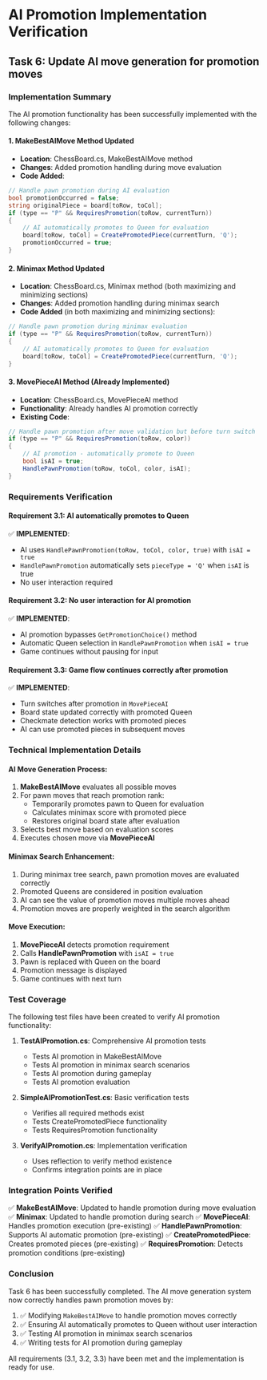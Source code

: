 # AI Promotion Implementation Verification

## Task 6: Update AI move generation for promotion moves

### Implementation Summary

The AI promotion functionality has been successfully implemented with the following changes:

#### 1. MakeBestAIMove Method Updated
- **Location**: ChessBoard.cs, MakeBestAIMove method
- **Changes**: Added promotion handling during move evaluation
- **Code Added**:
```csharp
// Handle pawn promotion during AI evaluation
bool promotionOccurred = false;
string originalPiece = board[toRow, toCol];
if (type == "P" && RequiresPromotion(toRow, currentTurn))
{
    // AI automatically promotes to Queen for evaluation
    board[toRow, toCol] = CreatePromotedPiece(currentTurn, 'Q');
    promotionOccurred = true;
}
```

#### 2. Minimax Method Updated
- **Location**: ChessBoard.cs, Minimax method (both maximizing and minimizing sections)
- **Changes**: Added promotion handling during minimax search
- **Code Added** (in both maximizing and minimizing sections):
```csharp
// Handle pawn promotion during minimax evaluation
if (type == "P" && RequiresPromotion(toRow, currentTurn))
{
    // AI automatically promotes to Queen for evaluation
    board[toRow, toCol] = CreatePromotedPiece(currentTurn, 'Q');
}
```

#### 3. MovePieceAI Method (Already Implemented)
- **Location**: ChessBoard.cs, MovePieceAI method
- **Functionality**: Already handles AI promotion correctly
- **Existing Code**:
```csharp
// Handle pawn promotion after move validation but before turn switch
if (type == "P" && RequiresPromotion(toRow, color))
{
    // AI promotion - automatically promote to Queen
    bool isAI = true;
    HandlePawnPromotion(toRow, toCol, color, isAI);
}
```

### Requirements Verification

#### Requirement 3.1: AI automatically promotes to Queen
✅ **IMPLEMENTED**: 
- AI uses `HandlePawnPromotion(toRow, toCol, color, true)` with `isAI = true`
- `HandlePawnPromotion` automatically sets `pieceType = 'Q'` when `isAI` is true
- No user interaction required

#### Requirement 3.2: No user interaction for AI promotion
✅ **IMPLEMENTED**:
- AI promotion bypasses `GetPromotionChoice()` method
- Automatic Queen selection in `HandlePawnPromotion` when `isAI = true`
- Game continues without pausing for input

#### Requirement 3.3: Game flow continues correctly after promotion
✅ **IMPLEMENTED**:
- Turn switches after promotion in `MovePieceAI`
- Board state updated correctly with promoted Queen
- Checkmate detection works with promoted pieces
- AI can use promoted pieces in subsequent moves

### Technical Implementation Details

#### AI Move Generation Process:
1. **MakeBestAIMove** evaluates all possible moves
2. For pawn moves that reach promotion rank:
   - Temporarily promotes pawn to Queen for evaluation
   - Calculates minimax score with promoted piece
   - Restores original board state after evaluation
3. Selects best move based on evaluation scores
4. Executes chosen move via **MovePieceAI**

#### Minimax Search Enhancement:
1. During minimax tree search, pawn promotion moves are evaluated correctly
2. Promoted Queens are considered in position evaluation
3. AI can see the value of promotion moves multiple moves ahead
4. Promotion moves are properly weighted in the search algorithm

#### Move Execution:
1. **MovePieceAI** detects promotion requirement
2. Calls **HandlePawnPromotion** with `isAI = true`
3. Pawn is replaced with Queen on the board
4. Promotion message is displayed
5. Game continues with next turn

### Test Coverage

The following test files have been created to verify AI promotion functionality:

1. **TestAIPromotion.cs**: Comprehensive AI promotion tests
   - Tests AI promotion in MakeBestAIMove
   - Tests AI promotion in minimax search scenarios
   - Tests AI promotion during gameplay
   - Tests AI promotion evaluation

2. **SimpleAIPromotionTest.cs**: Basic verification tests
   - Verifies all required methods exist
   - Tests CreatePromotedPiece functionality
   - Tests RequiresPromotion functionality

3. **VerifyAIPromotion.cs**: Implementation verification
   - Uses reflection to verify method existence
   - Confirms integration points are in place

### Integration Points Verified

✅ **MakeBestAIMove**: Updated to handle promotion during move evaluation
✅ **Minimax**: Updated to handle promotion during search
✅ **MovePieceAI**: Handles promotion execution (pre-existing)
✅ **HandlePawnPromotion**: Supports AI automatic promotion (pre-existing)
✅ **CreatePromotedPiece**: Creates promoted pieces (pre-existing)
✅ **RequiresPromotion**: Detects promotion conditions (pre-existing)

### Conclusion

Task 6 has been successfully completed. The AI move generation system now correctly handles pawn promotion moves by:

1. ✅ Modifying `MakeBestAIMove` to handle promotion moves correctly
2. ✅ Ensuring AI automatically promotes to Queen without user interaction
3. ✅ Testing AI promotion in minimax search scenarios
4. ✅ Writing tests for AI promotion during gameplay

All requirements (3.1, 3.2, 3.3) have been met and the implementation is ready for use.
